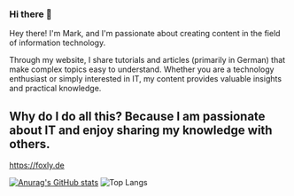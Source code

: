 ### Hi there 👋

Hey there! I'm Mark, and I'm passionate about creating content in the field of information technology.

Through my website, I share tutorials and articles (primarily in German) that make complex topics easy to understand. Whether you are a technology enthusiast or simply interested in IT, my content provides valuable insights and practical knowledge.

Why do I do all this? Because I am passionate about IT and enjoy sharing my knowledge with others.
---
https://foxly.de

[![Anurag's GitHub stats](https://github-readme-stats.vercel.app/api?username=foxly-it&show_icons=true&theme=ocean_dark)](https://github.com/anuraghazra/github-readme-stats) ![Top Langs](https://github-readme-stats.vercel.app/api/top-langs/?username=foxly-it&layout=compact&theme=ocean_dark) 


